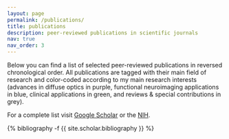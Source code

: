 ```yaml
---
layout: page
permalink: /publications/
title: publications
description: peer-reviewed publications in scientific journals
nav: true
nav_order: 3
---
```

<!-- _pages/publications.md -->
Below you can find a list of selected peer-reviewed publications in reversed chronological order. All publications are tagged with their main field of research and color-coded according to my main research interests (advances in diffuse optics in purple, functional neuroimaging applications in blue, clinical applications in green, and reviews & special contributions in grey).

For a complete list visit [Google Scholar](https://scholar.google.com/citations?hl=en&user=CpRcNE0AAAAJ&view_op=list_works&gmla=AJ1KiT0Enyfe4vBu9kR9-r-kxFKsB3inPwwD_Of5E-XnT451jFgbu7YlTCjfBlOdcQL0GZ6nBb4RLIsnG3uBOfKH) or the [NIH](https://www.ncbi.nlm.nih.gov/myncbi/rickson.c.%20mesquita.1/bibliography/public/).

<div class="publications">

{% bibliography -f {{ site.scholar.bibliography }} %}

</div>
